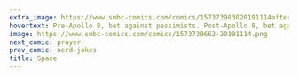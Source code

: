 ```yaml
---
extra_image: https://www.smbc-comics.com/comics/157373983020191114after.png
hovertext: Pre-Apollo 8, bet against pessimists. Post-Apollo 8, bet against optimists.
image: https://www.smbc-comics.com/comics/1573739662-20191114.png
next_comic: prayer
prev_comic: nerd-jokes
title: Space
---
```



